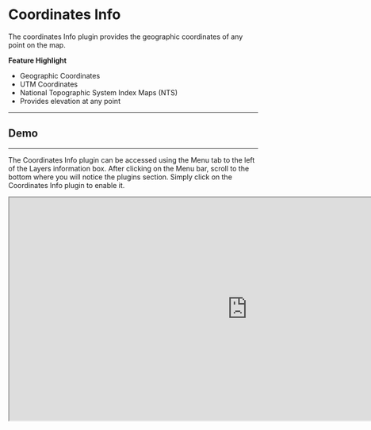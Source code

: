 # Coordinates Info

The coordinates Info plugin provides the geographic coordinates of any point on the map.

**Feature Highlight**

- Geographic Coordinates
- UTM Coordinates
- National Topographic System Index Maps (NTS)
- Provides elevation at any point

---

## Demo

---

The Coordinates Info plugin can be accessed using the Menu tab to the left of the Layers information box. After clicking on the Menu bar, scroll to the bottom where you will notice the plugins section. Simply click on the Coordinates Info plugin to enable it.

<iframe width=960px height="450" allowfullscreen=true
        src=https://jolevesq.github.io/contributed-plugins/draw/samples/draw-index.html>
</iframe>

<br>
